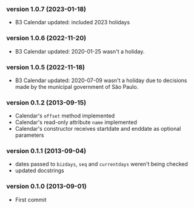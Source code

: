 ### version 1.0.7 (2023-01-18)

* B3 Calendar updated: included 2023 holidays

### version 1.0.6 (2022-11-20)

* B3 Calendar updated: 2020-01-25 wasn't a holiday.

### version 1.0.5 (2022-11-18)

* B3 Calendar updated: 2020-07-09 wasn't a holiday due to decisions made by the municipal government of São Paulo.

### version 0.1.2 (2013-09-15)

* Calendar's `offset` method implemented
* Calendar's read-only attribute `name` implemented
* Calendar's constructor receives startdate and enddate as optional parameters

### version 0.1.1 (2013-09-04)

* dates passed to `bizdays`, `seq` and `currentdays` weren't being checked
* updated docstrings

### version 0.1.0 (2013-09-01)

* First commit